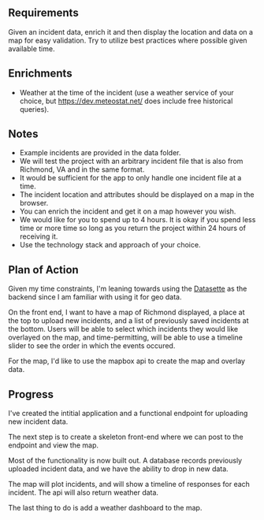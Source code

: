 ## Requirements

Given an incident data, enrich it and then display the location and data on a map for easy validation. Try to utilize best practices where possible given available time. 

Enrichments
-----------
* Weather at the time of the incident (use a weather service of your choice, but https://dev.meteostat.net/ does include free historical queries).

Notes
-----
* Example incidents are provided in the data folder.
* We will test the project with an arbitrary incident file that is also from Richmond, VA and in the same format.
* It would be sufficient for the app to only handle one incident file at a time.
* The incident location and attributes should be displayed on a map in the browser.
* You can enrich the incident and get it on a map however you wish.
* We would like for you to spend up to 4 hours. It is okay if you spend less time or more time so long as you return the project within 24 hours of receiving it.
* Use the technology stack and approach of your choice.


## Plan of Action

Given my time constraints, I'm leaning towards using the [Datasette](https://docs.datasette.io/en/stable/) as the backend since I am familiar with using it for geo data.

On the front end, I want to have a map of Richmond displayed, a place at the top to upload new incidents, and a list of previously saved incidents at the bottom. Users will be able to select which incidents they would like overlayed on the map, and time-permitting, will be able to use a timeline slider to see the order in which the events occured.

For the map, I'd like to use the mapbox api to create the map and overlay data.


## Progress

I've created the intitial application and a functional endpoint for uploading new incident data.

The next step is to create a skeleton front-end where we can post to the endpoint and view the map.

Most of the functionality is now built out. A database records previously uploaded incident data, and we have the ability to drop in new data.

The map will plot incidents, and will show a timeline of responses for each incident. The api will also return weather data. 

The last thing to do is add a weather dashboard to the map.